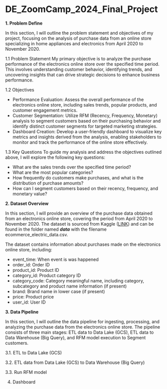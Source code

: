 # DE_ZoomCamp_2024_Final_Project
**1. Problem Define**

In this section, I will outline the problem statement and objectives of my project, focusing on the analysis of purchase data from an online store specializing in home appliances and electronics from April 2020 to November 2020.

1.1 Problem Statement
My primary objective is to analyze the purchase performance of the electronics online store over the specified time period. This involves understanding customer behavior, identifying trends, and uncovering insights that can drive strategic decisions to enhance business performance.

1.2 Objectives
- Performance Evaluation: Assess the overall performance of the electronics online store, including sales trends, popular products, and customer engagement metrics.
- Customer Segmentation: Utilize RFM (Recency, Frequency, Monetary) analysis to segment customers based on their purchasing behavior and identify distinct customer segments for targeted marketing strategies.
- Dashboard Creation: Develop a user-friendly dashboard to visualize key metrics and insights derived from the analysis, enabling stakeholders to monitor and track the performance of the online store effectively.
  
1.3 Key Questions
To guide my analysis and address the objectives outlined above, I will explore the following key questions:
- What are the sales trends over the specified time period?
- What are the most popular categories?
- How frequently do customers make purchases, and what is the distribution of purchase amounts?
- How can I segment customers based on their recency, frequency, and monetary value?
  

**2. Dataset Overview**

In this section, I will provide an overview of the purchase data obtained from an electronics online store, covering the period from April 2020 to November 2020. The dataset is sourced from Kaggle ([LINK](https://www.kaggle.com/datasets/mkechinov/ecommerce-purchase-history-from-electronics-store?rvi=1)) and can be found in the folder named _**data**_ with the filename ecommerce_electric_data.csv.

The dataset contains information about purchases made on the electronics online store, including:
- event_time: When event is was happened
- order_id: Order ID
- product_id: Product ID
- category_id: Product category ID
- category_code: Category meaningful name, including category, subcategory and product name information (if present)
- brand: Brand name in lower case (if present)
- price: Product price
- user_id: User ID

**3. Data Pipeline**

In this section, I will outline the data pipeline for ingesting, processing, and analyzing the purchase data from the electronics online store. The pipeline consists of three main stages: ETL data to Data Lake (GCS), ETL data to Data Warehouse (Big Query), and RFM model execution to Segment customers.

3.1. ETL to Data Lake (GCS)


3.2. ETL data from Data Lake (GCS) to Data Warehouse (Big Query)


3.3. Run RFM model


4. Dashboard
   
